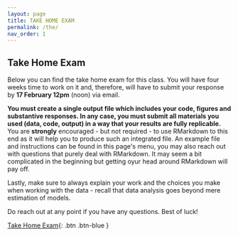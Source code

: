 ```yaml
---
layout: page
title: TAKE HOME EXAM
permalink: /the/
nav_order: 1
---
```


  
## __Take Home Exam__

Below you can find the take home exam for this class. You will have four weeks time to work on it and, therefore, will have to submit your response by __17 February 12pm__ (noon) via email.

__You must create a single output file which includes your code, figures and substantive responses. In any case, you must submit all materials you used (data, code, output) in a way that your results are fully replicable.__ You are **strongly** encouraged - but not required - to use RMarkdown to this end as it will help you to produce such an integrated file. An example file and instructions can be found in this page's menu, you may also reach out with questions that purely deal with RMarkdown. It may seem a bit complicated in the beginning but getting oyur head around RMarkdown will pay off.

Lastly, make sure to always explain your work and the choices you make when working with the data - recall that data analysis goes beyond mere estimation of models. 

Do reach out at any point if you have any questions. Best of luck!

[Take Home Exam](https://github.com/bayreuth-politics/R/raw/gh-pages/docs/Data_Analysis_in_R__Bayreuth_24_THE.pdf){: .btn .btn-blue }

